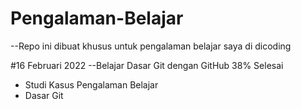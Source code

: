 # Pengalaman-Belajar
--Repo ini dibuat khusus untuk pengalaman belajar saya di dicoding

#16 Februari 2022
--Belajar Dasar Git dengan GitHub 38% Selesai 
- Studi Kasus Pengalaman Belajar
- Dasar Git

